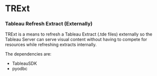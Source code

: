 # TRExt
### Tableau Refresh Extract (Externally)


TRExt is a means to refresh a Tableau Extract (.tde files) externally so the Tableau Server can 
serve visual content without having to compete for resources while refreshing extracts internally.

The dependencies are:

- TableauSDK
- pyodbc
 
 